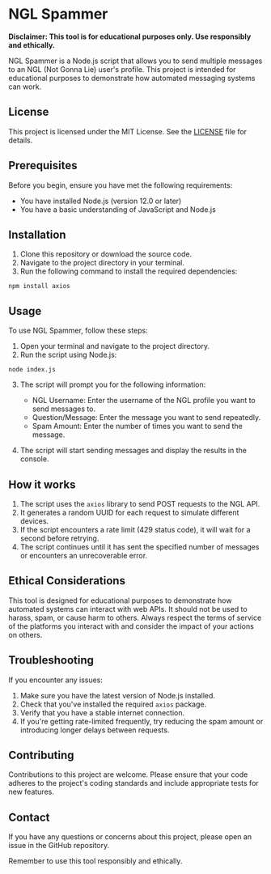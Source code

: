 # NGL Spammer

**Disclaimer: This tool is for educational purposes only. Use responsibly and ethically.**

NGL Spammer is a Node.js script that allows you to send multiple messages to an NGL (Not Gonna Lie) user's profile. This project is intended for educational purposes to demonstrate how automated messaging systems can work.

## License

This project is licensed under the MIT License. See the [LICENSE](LICENSE) file for details.

## Prerequisites

Before you begin, ensure you have met the following requirements:

* You have installed Node.js (version 12.0 or later)
* You have a basic understanding of JavaScript and Node.js

## Installation

1. Clone this repository or download the source code.
2. Navigate to the project directory in your terminal.
3. Run the following command to install the required dependencies:

```
npm install axios
```

## Usage

To use NGL Spammer, follow these steps:

1. Open your terminal and navigate to the project directory.
2. Run the script using Node.js:

```
node index.js
```

3. The script will prompt you for the following information:
   - NGL Username: Enter the username of the NGL profile you want to send messages to.
   - Question/Message: Enter the message you want to send repeatedly.
   - Spam Amount: Enter the number of times you want to send the message.

4. The script will start sending messages and display the results in the console.

## How it works

1. The script uses the `axios` library to send POST requests to the NGL API.
2. It generates a random UUID for each request to simulate different devices.
3. If the script encounters a rate limit (429 status code), it will wait for a second before retrying.
4. The script continues until it has sent the specified number of messages or encounters an unrecoverable error.

## Ethical Considerations

This tool is designed for educational purposes to demonstrate how automated systems can interact with web APIs. It should not be used to harass, spam, or cause harm to others. Always respect the terms of service of the platforms you interact with and consider the impact of your actions on others.

## Troubleshooting

If you encounter any issues:

1. Make sure you have the latest version of Node.js installed.
2. Check that you've installed the required `axios` package.
3. Verify that you have a stable internet connection.
4. If you're getting rate-limited frequently, try reducing the spam amount or introducing longer delays between requests.

## Contributing

Contributions to this project are welcome. Please ensure that your code adheres to the project's coding standards and include appropriate tests for new features.

## Contact

If you have any questions or concerns about this project, please open an issue in the GitHub repository.

Remember to use this tool responsibly and ethically.
